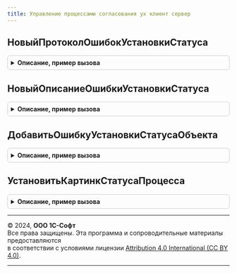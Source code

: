 ```yaml
---
title: Управление процессами согласования ух клиент сервер
---
```



## НовыйПротоколОшибокУстановкиСтатуса
<details style="margin: 1em 0; padding: 0.5em; border: 1px solid #ccc; border-radius: 6px;">

<summary style="font-weight: bold; cursor: pointer;">Описание, пример вызова</summary>

```bsl

Функция НовыйПротоколОшибокУстановкиСтатуса(Ссылка = Неопределено) Экспорт
```

Пример вызова
```bsl
Результат = УправлениеПроцессамиСогласованияУХКлиентСервер.НовыйПротоколОшибокУстановкиСтатуса(Ссылка);
```
</details>

## НовыйОписаниеОшибкиУстановкиСтатуса
<details style="margin: 1em 0; padding: 0.5em; border: 1px solid #ccc; border-radius: 6px;">

<summary style="font-weight: bold; cursor: pointer;">Описание, пример вызова</summary>

```bsl

Функция НовыйОписаниеОшибкиУстановкиСтатуса(ТекстОшибки = "", Поле = "") Экспорт
```

Пример вызова
```bsl
Результат = УправлениеПроцессамиСогласованияУХКлиентСервер.НовыйОписаниеОшибкиУстановкиСтатуса(ТекстОшибки, Поле);
```
</details>

## ДобавитьОшибкуУстановкиСтатусаОбъекта
<details style="margin: 1em 0; padding: 0.5em; border: 1px solid #ccc; border-radius: 6px;">

<summary style="font-weight: bold; cursor: pointer;">Описание, пример вызова</summary>

```bsl

Процедура ДобавитьОшибкуУстановкиСтатусаОбъекта(ПротоколОшибок, Ссылка, ТекстОшибки, Поле = "") Экспорт
```

Пример вызова
```bsl
УправлениеПроцессамиСогласованияУХКлиентСервер.ДобавитьОшибкуУстановкиСтатусаОбъекта(ПротоколОшибок, Ссылка, ТекстОшибки, Поле);
```
</details>

## УстановитьКартинкСтатусаПроцесса
<details style="margin: 1em 0; padding: 0.5em; border: 1px solid #ccc; border-radius: 6px;">

<summary style="font-weight: bold; cursor: pointer;">Описание, пример вызова</summary>

```bsl

// Обновляет картинку статуса процесса на форме Форма для объекта согласования СсылкаВход.
Процедура УстановитьКартинкСтатусаПроцесса(СсылкаВход, Форма) Экспорт
```

Пример вызова
```bsl
УправлениеПроцессамиСогласованияУХКлиентСервер.УстановитьКартинкСтатусаПроцесса(СсылкаВход, Форма) 
```
</details>

---

© 2024, **ООО 1С-Софт**  
Все права защищены. Эта программа и сопроводительные материалы предоставляются  
в соответствии с условиями лицензии [Attribution 4.0 International (CC BY 4.0)](https://creativecommons.org/licenses/by/4.0/legalcode).

---
